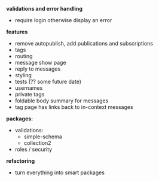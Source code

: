 **validations and error handling**
- require login otherwise display an error

**features**
- remove autopublish, add publications and subscriptions
- tags
- routing
- message show page
- reply to messages
- styling
- tests (?? some future date)
- usernames
- private tags
- foldable body summary for messages
- tag page has links back to in-context messages

**packages:**
  - validations:
    - simple-schema
    - collection2
  - roles / security

**refactoring**
  - turn everything into smart packages

